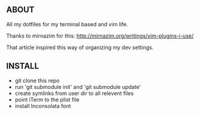 ABOUT
-----
All my dotfiles for my terminal based and vim life.

Thanks to mirnazim for this:
http://mirnazim.org/writings/vim-plugins-i-use/

That article inspired this way of organizing my dev settings.


INSTALL
-------

- git clone this repo
- run 'git submodule init' and 'git submodule update'
- create symlinks from user dir to all relevent files
- point iTerm to the plist file
- install Inconsolata font


